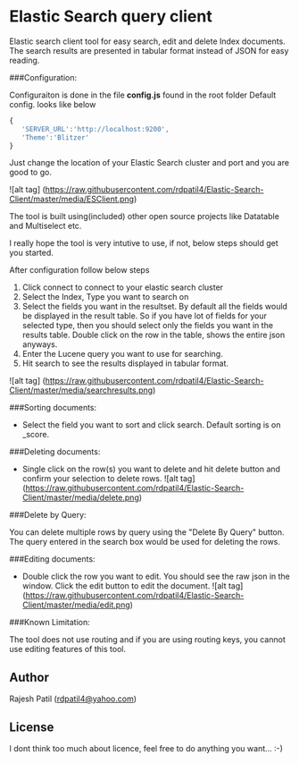 Elastic Search query client
=========

Elastic search client tool for easy search, edit and delete Index documents.
The search results are presented in tabular format instead of JSON for easy reading.

###Configuration:

Configuraiton is done in the file **config.js** found in the root folder
Default config. looks like below

```js
{
   'SERVER_URL':'http://localhost:9200',
   'Theme':'Blitzer'
}
```
Just change the location of your Elastic Search cluster and port and you are good to go.


![alt tag] (https://raw.githubusercontent.com/rdpatil4/Elastic-Search-Client/master/media/ESClient.png)


The tool is built using(included) other open source projects like Datatable and Multiselect etc.

I really hope the tool is very intutive to use, if not, below steps should get you started.

After configuration follow below steps

1. Click connect to connect to your elastic search cluster
2. Select the Index, Type you want to search on
3. Select the fields you want in the resultset.
   By default all the fields would be displayed in the result table. So if you have lot of
   fields for your selected type, then you should select only the fields you want in the results table.
   Double click on the row in the table, shows the entire json anyways. 
4. Enter the Lucene query you want to use for searching.
5. Hit search to see the results displayed in tabular format. 

![alt tag] (https://raw.githubusercontent.com/rdpatil4/Elastic-Search-Client/master/media/searchresults.png)

###Sorting documents:

- Select the field you want to sort and click search. Default sorting is on _score.

###Deleting documents:

- Single click on the row(s) you want to delete and hit delete button and confirm your selection to delete rows.
![alt tag] (https://raw.githubusercontent.com/rdpatil4/Elastic-Search-Client/master/media/delete.png)

###Delete by Query:

You can delete multiple rows by query using the "Delete By Query" button. The query entered in the search box would be used for deleting the rows.

###Editing documents:

- Double click the row you want to edit. You should see the raw json in the window. Click the edit
  button to edit the document.
![alt tag] (https://raw.githubusercontent.com/rdpatil4/Elastic-Search-Client/master/media/edit.png)  
  
###Known Limitation:

The tool does not use routing and if you are using routing keys, you cannot use editing features of this tool.

Author
----
Rajesh Patil (rdpatil4@yahoo.com)

License
----
I dont think too much about licence, feel free to do anything you want... :-)
   








